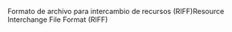 <span data-ttu-id="80da6-101">Formato de archivo para intercambio de recursos (RIFF)</span><span class="sxs-lookup"><span data-stu-id="80da6-101">Resource Interchange File Format (RIFF)</span></span>